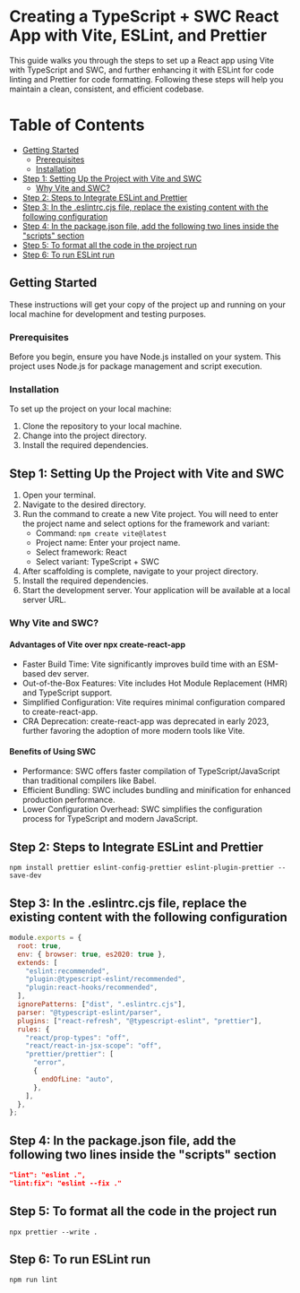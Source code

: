 # Creating a TypeScript + SWC React App with Vite, ESLint, and Prettier

This guide walks you through the steps to set up a React app using Vite with
TypeScript and SWC, and further enhancing it with ESLint for code linting and
Prettier for code formatting. Following these steps will help you maintain a
clean, consistent, and efficient codebase.

# Table of Contents

- [Getting Started](#getting-started)
  - [Prerequisites](#prerequisites)
  - [Installation](#installation)
- [Step 1: Setting Up the Project with Vite and SWC](#step-1-setting-up-the-project-with-vite-and-swc)
  - [Why Vite and SWC?](#why-vite-and-swc)
- [Step 2: Steps to Integrate ESLint and Prettier](#step-2-steps-to-integrate-eslint-and-prettier)
- [Step 3: In the .eslintrc.cjs file, replace the existing content with the following configuration](#step-3-in-the-eslintrccjs-file-replace-the-existing-content-with-the-following-configuration)
- [Step 4: In the package.json file, add the following two lines inside the "scripts" section](#step-4-in-the-packagejson-file-add-the-following-two-lines-inside-the-scripts-section)
- [Step 5: To format all the code in the project run](#step-5-to-format-all-the-code-in-the-project-run)
- [Step 6: To run ESLint run](#step-6-to-run-eslint-run)

## Getting Started

These instructions will get your copy of the project up and running on your
local machine for development and testing purposes.

### Prerequisites

Before you begin, ensure you have Node.js installed on your system. This
project uses Node.js for package management and script execution.

### Installation

To set up the project on your local machine:

1. Clone the repository to your local machine.
2. Change into the project directory.
3. Install the required dependencies.

## Step 1: Setting Up the Project with Vite and SWC

1. Open your terminal.
2. Navigate to the desired directory.
3. Run the command to create a new Vite project. You will need to enter the
project name and select options for the framework and variant:
   - Command: `npm create vite@latest`
   - Project name: Enter your project name.
   - Select framework: React
   - Select variant: TypeScript + SWC
4. After scaffolding is complete, navigate to your project directory.
5. Install the required dependencies.
6. Start the development server. Your application will be available at a local
server URL.

### Why Vite and SWC?

#### Advantages of Vite over npx create-react-app

- Faster Build Time: Vite significantly improves build time with an
ESM-based dev server.
- Out-of-the-Box Features: Vite includes Hot Module Replacement (HMR)
and TypeScript support.
- Simplified Configuration: Vite requires minimal configuration compared to
create-react-app.
- CRA Deprecation: create-react-app was deprecated in early 2023, further
favoring the adoption of more modern tools like Vite.

#### Benefits of Using SWC

- Performance: SWC offers faster compilation of TypeScript/JavaScript than
traditional compilers like Babel.
- Efficient Bundling: SWC includes bundling and minification for enhanced
production performance.
- Lower Configuration Overhead: SWC simplifies the configuration process for
TypeScript and modern JavaScript.

## Step 2: Steps to Integrate ESLint and Prettier

`npm install prettier eslint-config-prettier eslint-plugin-prettier --save-dev`

## Step 3: In the .eslintrc.cjs file, replace the existing content with the following configuration

```javascript
module.exports = {
  root: true,
  env: { browser: true, es2020: true },
  extends: [
    "eslint:recommended",
    "plugin:@typescript-eslint/recommended",
    "plugin:react-hooks/recommended",
  ],
  ignorePatterns: ["dist", ".eslintrc.cjs"],
  parser: "@typescript-eslint/parser",
  plugins: ["react-refresh", "@typescript-eslint", "prettier"],
  rules: {
    "react/prop-types": "off",
    "react/react-in-jsx-scope": "off",
    "prettier/prettier": [
      "error",
      {
        endOfLine: "auto",
      },
    ],
  },
};
```

## Step 4: In the package.json file, add the following two lines inside the "scripts" section

```json
"lint": "eslint .",
"lint:fix": "eslint --fix ."
```

## Step 5: To format all the code in the project run

`npx prettier --write .`

## Step 6: To run ESLint run

`npm run lint`
